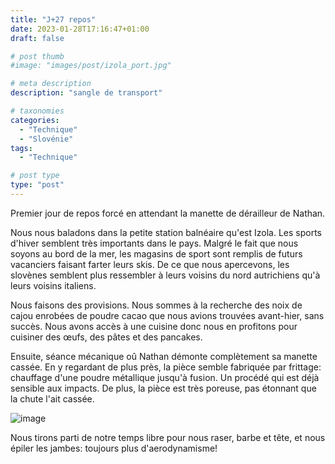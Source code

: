```yaml
---
title: "J+27 repos"
date: 2023-01-28T17:16:47+01:00
draft: false

# post thumb
#image: "images/post/izola_port.jpg"

# meta description
description: "sangle de transport"

# taxonomies
categories:
  - "Technique" 
  - "Slovénie" 
tags:
  - "Technique" 

# post type
type: "post"
---
```


Premier jour de repos forcé en attendant la manette de dérailleur de Nathan.

Nous nous baladons dans la petite station balnéaire qu'est Izola. Les sports d'hiver semblent très importants dans le pays. Malgré le fait que nous soyons au bord de la mer, les magasins de sport sont remplis de futurs vacanciers faisant farter leurs skis. De ce que nous apercevons, les slovènes semblent plus ressembler à leurs voisins du nord autrichiens qu'à leurs voisins italiens. 

Nous faisons des provisions. Nous sommes à la recherche des noix de cajou enrobées de poudre cacao que nous avions trouvées avant-hier, sans succès. Nous avons accès à une cuisine donc nous en profitons pour cuisiner des œufs, des pâtes et des pancakes. 

Ensuite, séance mécanique oû Nathan démonte complètement sa manette cassée. En y regardant de plus près, la pièce semble fabriquée par frittage: chauffage d'une poudre métallique jusqu'à fusion. Un procédé qui est déjà sensible aux impacts. De plus, la pièce est très poreuse, pas étonnant que la chute l'ait cassée. 

![image](../../images/post/izola_manette2.jpg)

Nous tirons parti de notre temps libre pour nous raser, barbe et tête, et nous épiler les jambes: toujours plus d'aerodynamisme! 
